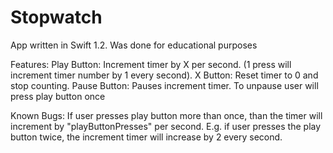 # Stopwatch

App written in Swift 1.2. 
Was done for educational purposes

Features:
Play Button: Increment timer by X per second. (1 press will increment timer number by 1 every second).
X Button: Reset timer to 0 and stop counting.
Pause Button: Pauses increment timer. To unpause user will press play button once

Known Bugs:
If user presses play button more than once, than the timer will increment by "playButtonPresses" per second. E.g. if user
presses the play button twice, the increment timer will increase by 2 every second.
